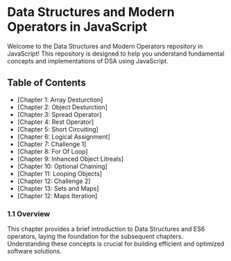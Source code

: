 # Data Structures and Modern Operators in JavaScript

Welcome to the Data Structures and Modern Operators repository in JavaScript! This repository is designed to help you understand fundamental concepts and implementations of DSA using JavaScript.

## Table of Contents

- [Chapter 1: Array Desturction]
- [Chapter 2: Object Desturction]
- [Chapter 3: Spread Operator]
- [Chapter 4: Rest Operator]
- [Chapter 5: Short Circuiting]
- [Chapter 6: Logical Assignment]
- [Chapter 7: Challenge 1]
- [Chapter 8: For Of Loop]
- [Chapter 9: Inhanced Object Litreals]
- [Chapter 10: Optional Chaining]
- [Chapter 11: Looping Objects]
- [Chapter 12: Challenge 2]
- [Chapter 13: Sets and Maps]
- [Chapter 12: Maps Iteration]


### 1.1 Overview

This chapter provides a brief introduction to Data Structures and ES6 operators, laying the foundation for the subsequent chapters. Understanding these concepts is crucial for building efficient and optimized software solutions.


